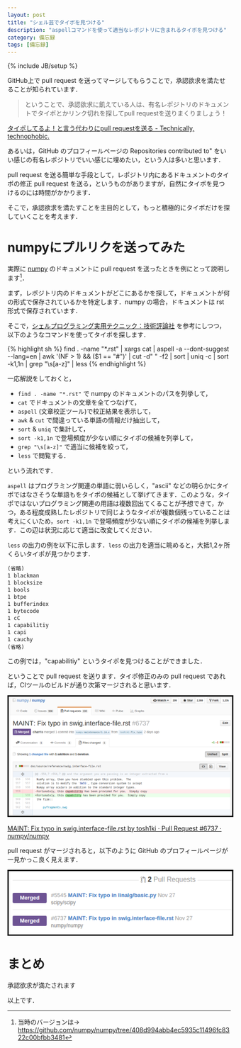 ```yaml
---
layout: post
title: "シェル芸でタイポを見つける"
description: "aspellコマンドを使って適当なレポジトリに含まれるタイポを見つける"
category: 備忘録
tags: [備忘録]
---
```

{% include JB/setup %}

<style type="text/css">
img.example { border: 3px #000000 solid; }
</style>


GitHub上で pull request を送ってマージしてもらうことで，承認欲求を満たせることが知られています．


> ということで、承認欲求に飢えている人は、有名レポジトリのドキュメントでタイポとかリンク切れを探してpull requestを送りまくりましょう！

[タイポしてるよ！と言う代わりにpull requestを送る - Technically, technophobic.](http://notchained.hatenablog.com/entry/2015/03/01/121257)


あるいは，GitHub のプロフィールページの Repositories contributed to" をいい感じの有名レポジトリでいい感じに埋めたい，という人は多いと思います．

pull request を送る簡単な手段として，レポジトリ内にあるドキュメントのタイポの修正 pull request を送る，というものがありますが，自然にタイポを見つけるのには時間がかかります．

そこで，承認欲求を満たすことを主目的として，もっと積極的にタイポだけを探していくことを考えます．


# numpyにプルリクを送ってみた

実際に [numpy](https://github.com/numpy/numpy) のドキュメントに pull request を送ったときを例にとって説明します[^version]．

まず，レポジトリ内のドキュメントがどこにあるかを探して，ドキュメントが何の形式で保存されているかを特定します．numpy の場合，ドキュメントは rst 形式で保存されています．

そこで，[シェルプログラミング実用テクニック：技術評論社](http://gihyo.jp/book/2015/978-4-7741-7344-3) を参考にしつつ，以下のようなコマンドを使ってタイポを探します．

{% highlight sh %}
find . -name "*.rst" | xargs cat | aspell -a --dont-suggest --lang=en | awk '(NF > 1) && ($1 == "#")' | cut -d" " -f2 | sort | uniq -c | sort -k1,1n | grep "\s[a-z]" | less
{% endhighlight %}

一応解説をしておくと，

* `find . -name "*.rst"` で numpy のドキュメントのパスを列挙して，
* `cat` でドキュメントの文章を全てつなげて，
* `aspell` (文章校正ツール)で校正結果を表示して，
* `awk` & `cut` で間違っている単語の情報だけ抽出して，
* `sort` & `uniq` で集計して，
* `sort -k1,1n` で登場頻度が少ない順にタイポの候補を列挙して，
* `grep "\s[a-z]"` で適当に候補を絞って，
* `less` で閲覧する．

という流れです．

`aspell` はプログラミング関連の単語に弱いらしく，"ascii" などの明らかにタイポではなさそうな単語もをタイポの候補として挙げてきます．このような，タイポではないプログラミング関連の用語は複数回出てくることが予想できて，かつ，ある程度成熟したレポジトリで同じようなタイポが複数個残っていることは考えにくいため，`sort -k1,1n` で登場頻度が少ない順にタイポの候補を列挙します．この辺は状況に応じて適当に改変してください．

`less` の出力の例を以下に示します．`less` の出力を適当に眺めると，大抵1,2ヶ所くらいタイポが見つかります．

~~~
(省略)
1 blackman
1 blocksize
1 bools
1 btpe
1 bufferindex
1 bytecode
1 cC
1 capabilitiy
1 capi
1 cauchy
(省略)
~~~

この例では，"capabilitiy" というタイポを見つけることができました．

ということで pull request を送ります．タイポ修正のみの pull request であれば，CIツールのビルドが通り次第マージされると思います．

<img src="/image/2015-11-28/numpy.png" alt="numpy" class="example">

[MAINT: Fix typo in swig.interface-file.rst by tosh1ki · Pull Request #6737 · numpy/numpy](https://github.com/numpy/numpy/pull/6737/files)

[^version]: 当時のバージョンは→ <https://github.com/numpy/numpy/tree/408d994abb4ec5935c11496fc8322c00bfbb3481>

pull request がマージされると，以下のように GitHub のプロフィールページが一見かっこ良く見えます．


<img src="/image/2015-11-28/github.png" alt="github" class="example">

# まとめ

承認欲求が満たされます

以上です．
